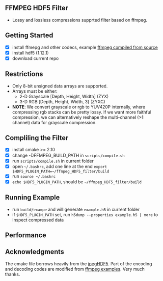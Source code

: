 ## FFMPEG HDF5 Filter
* Lossy and lossless compressions supprted filter based on ffmpeg.

## Getting Started
- [x] install ffmepg and other codecs, example [ffmpeg compiled from source](doc/install_ffmpeg.md)
- [x] install hdf5 (1.12.1)
- [x] download current repo

## Restrictions
* Only 8-bit unsigned data arrays are supported.
* Arrays must be either:
    * 2-D Grayscale [Depth, Height, Width] (ZYX)
    * 3-D RGB [Depth, Height, Width, 3] (ZYXC)
* **NOTE**: We convert grayscale or rgb to YUV420P internally, where compressing rgb stacks can be pretty lossy. If we want more faithful compression, we can alternatively reshape the multi-channel (>1 channel) data for grayscale compression.

## Compliling the Filter
- [x] install cmake >= 2.10 
- [x] change -DFFMPEG_BUILD_PATH in `scripts/compile.sh`
- [x] run `scripts/compile.sh` in current folder
- [x] open `~/.bashrc`, add one line at the end `export $HDF5_PLUGIN_PATH=~/ffmpeg_HDF5_filter/build`
- [x] run `source ~/.bashrc`
- [x] `echo $HDF5_PLUGIN_PATH`, should be `~/ffmpeg_HDF5_filter/build`

## Running Example
* run `build/exampe` and will generate `example.h5` in current folder
* if `$HDF5_PLUGIN_PATH` set, run `h5dump --properties example.h5 | more` to inspect compressed data

## Performance


## Acknowledgments
The cmake file borrows heavily from the [jpegHDF5](https://github.com/CARS-UChicago/jpegHDF5). Part of the encoding and decoding codes are modified from [ffmpeg examples](https://github.com/FFmpeg/FFmpeg). Very much thanks.
